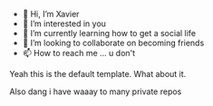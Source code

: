 - 👋 Hi, I’m Xavier
- 👀 I’m interested in you
- 🌱 I’m currently learning how to get a social life
- 💞️ I’m looking to collaborate on becoming friends
- 📫 How to reach me ... u don't

<!---
catcd1w3r5/catcd1w3r5 is a ✨ special ✨ repository because its `README.md` (this file) appears on your GitHub profile.
You can click the Preview link to take a look at your changes.
--->

Yeah this is the default template. What about it.


Also dang i have waaay to many private repos
